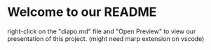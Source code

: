 #  Welcome to our README
right-click on the "diapo.md" file and "Open Preview" to view our presentation of this project.
(might need marp extension on vscode)

